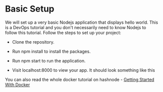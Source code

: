 # Basic Setup

We will set up a very basic Nodejs application that displays hello world. This is a DevOps tutorial and you don't necessarily need to know Nodejs to follow this tutorial. Follow the steps to set up your project:

- Clone the repository.

- Run npm install to install the packages.

- Run npm start to run the application.

- Visit localhost:8000 to view your app. It should look something like this

You can also read the whole docker tutorial on hashnode - [Getting Started With Docker](https://shoebilyas.hashnode.dev/devops-explained-docker-for-beginners)
